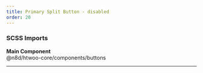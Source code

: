 ```yaml
---
title: Primary Split Button - disabled
order: 20
---
```


### SCSS Imports

**Main Component**\
@n8d/htwoo-core/components/buttons

***